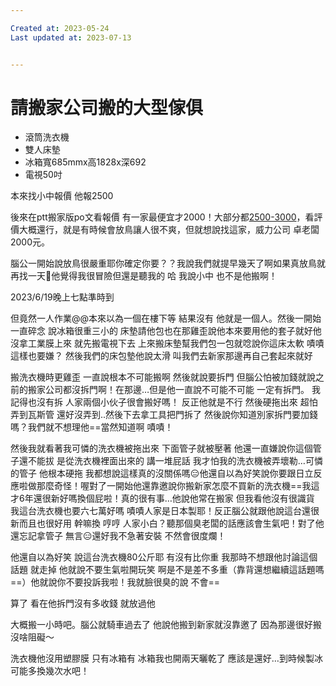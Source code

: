 ```yaml
---

Created at: 2023-05-24
Last updated at: 2023-07-13


---
```


# 請搬家公司搬的大型傢俱


* 滾筒洗衣機
* 雙人床墊
* 冰箱寬685mmx高1828x深692
* 電視50吋

本來找小中報價 他報2500

後來在ptt搬家版po文看報價 有一家最便宜才2000！大部分都[2500-3000](tel:+88625003000)，看評價大概還行，就是有時候會放鳥讓人很不爽，但就想說找這家，威力公司 卓老闆 2000元。

腦公一開始說放鳥很嚴重耶你確定你要？？我說我們就提早幾天了啊如果真放鳥就再找一天🤣他覺得我很冒險但還是聽我的 哈 我說小中 也不是他搬啊！

2023/6/19晚上七點準時到

但竟然一人作業@@本來以為一個在樓下等 結果沒有 他就是一個人。然後一開始一直碎念 說冰箱很重三小的 床墊請他包也在那雞歪說他本來要用他的套子就好他沒拿工業膜上來 就先搬電視下去 上來搬床墊幫我們包一包就唸說你這床太軟 嘖嘖 這樣也要嫌？ 然後我們的床包墊他說太滑 叫我們去新家那邊再自己套起來就好

搬洗衣機時更雞歪 一直說根本不可能搬啊 然後就說要拆門 但腦公怕被加錢就說之前的搬家公司都沒拆門啊！在那邊…但是他一直說不可能不可能 一定有拆門。
我記得也沒有拆 人家兩個小伙子很會搬好嗎！
反正他就是不行 然後硬拖出來 超怕弄到瓦斯管 還好沒弄到..然後下去拿工具把門拆了 然後說你知道別家拆門要加錢嗎？我們就不想理他==當然知道啊 嘖嘖！

然後我就看著我可憐的洗衣機被拖出來 下面管子就被壓著 他還一直嫌說你這個管子還不能拔 是從洗衣機裡面出來的 講一堆屁話 我才怕我的洗衣機被弄壞勒…可憐的管子 他根本硬拖 我都想說這樣真的沒關係嗎😑他還自以為好笑說你要跟日立反應啦做那麼奇怪！喔對了一開始他還靠邀說你搬新家怎麼不買新的洗衣機==我這才6年還很新好嗎換個屁啦！真的很有事…他說他常在搬家 但我看他沒有很識貨 我這台洗衣機也要六七萬好嗎 嘖嘖人家是日本製耶！反正腦公就跟他說這台還很新而且也很好用 幹嘛換 哼哼 人家小白？聽那個臭老闆的話應該會生氣吧！對了他還忘記拿管子 無言😑還好我不急著安裝 不然會很度爛！

他還自以為好笑 說這台洗衣機80公斤耶 有沒有比你重 我那時不想跟他討論這個話題 就走掉 他就說不要生氣啦開玩笑 啊是不是差不多重（靠背還想繼續這話題嗎==）他就說你不要投訴我啦！我就臉很臭的說 不會==

算了 看在他拆門沒有多收錢 就放過他

大概搬一小時吧。腦公就騎車過去了 他說他搬到新家就沒靠邀了 因為那邊很好搬  沒啥阻礙～

洗衣機他沒用塑膠膜 只有冰箱有 冰箱我也開兩天曬乾了 應該是還好…到時候製冰 可能多換幾次水吧！

